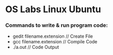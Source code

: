 # OS Labs Linux Ubuntu
### Commands to write & run program code:
* gedit filename.extension    // Create File
* gcc filename.extension     //  Compile Code
* ./a.out                   //   Code Output
